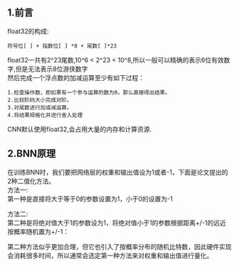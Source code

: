 ## 1.前言  ##  
float32的构成:  

    符号位[ ] + 指数位[ ] *8 + 尾数[ ]*23  
    
float32一共有2^23尾数,10^6 < 2^23 < 10^8,所以一般可以精确的表示6位有效数字,但是无法表示8位游侠数字  
然后完成一个浮点数的加减运算至少有如下过程：

    1.检查操作数，即如果有一个参与运算的数为0，那么直接得出结果。
    2.比较阶码大小完成对阶。
    3.对尾数进行加或减运算。
    4.将结果规格化并进行舍入处理  
CNN默认使用float32,会占用大量的内存和计算资源.  


## 2.BNN原理 ##  
在训练BNN时，我们要把网络层的权重和输出值设为1或者-1，下面是论文提出的2种二值化方法。    
方法一:  
第一种是直接将大于等于0的参数设置为1，小于0的设置为-1  

方法二:   
第二种是将绝对值大于1的参数设为1，将绝对值小于1的参数根据距离+/-1的远近按概率随机置为+/-1：  

第二种方法似乎更加合理，但它也引入了按概率分布的随机比特数，因此硬件实现会消耗很多时间，所以通常会选定第一种方法来对权重和输出值进行量化。  
